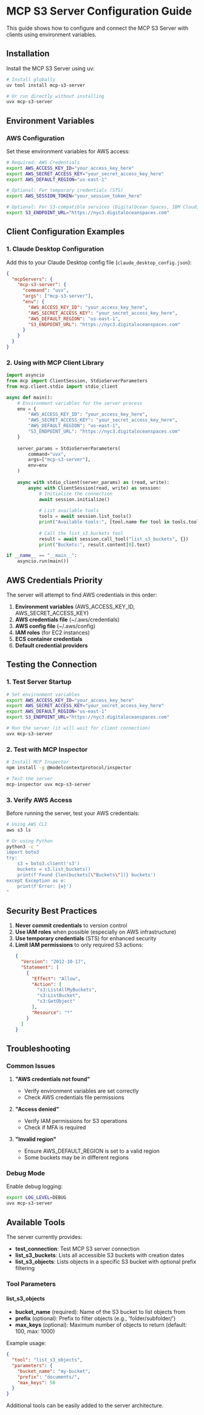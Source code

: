 # MCP S3 Server Configuration Guide

This guide shows how to configure and connect the MCP S3 Server with clients using environment variables.

## Installation

Install the MCP S3 Server using uv:

```bash
# Install globally
uv tool install mcp-s3-server

# Or run directly without installing
uvx mcp-s3-server
```

## Environment Variables

### AWS Configuration

Set these environment variables for AWS access:

```bash
# Required: AWS Credentials
export AWS_ACCESS_KEY_ID="your_access_key_here"
export AWS_SECRET_ACCESS_KEY="your_secret_access_key_here"
export AWS_DEFAULT_REGION="us-east-1"

# Optional: For temporary credentials (STS)
export AWS_SESSION_TOKEN="your_session_token_here"

# Optional: For S3-compatible services (DigitalOcean Spaces, IBM Cloud, etc.)
export S3_ENDPOINT_URL="https://nyc3.digitaloceanspaces.com"
```

## Client Configuration Examples

### 1. Claude Desktop Configuration

Add this to your Claude Desktop config file (`claude_desktop_config.json`):

```json
{
  "mcpServers": {
    "mcp-s3-server": {
      "command": "uvx",
      "args": ["mcp-s3-server"],
      "env": {
        "AWS_ACCESS_KEY_ID": "your_access_key_here",
        "AWS_SECRET_ACCESS_KEY": "your_secret_access_key_here",
        "AWS_DEFAULT_REGION": "us-east-1",
        "S3_ENDPOINT_URL": "https://nyc3.digitaloceanspaces.com"
      }
    }
  }
}
```

### 2. Using with MCP Client Library

```python
import asyncio
from mcp import ClientSession, StdioServerParameters
from mcp.client.stdio import stdio_client

async def main():
    # Environment variables for the server process
    env = {
        "AWS_ACCESS_KEY_ID": "your_access_key_here",
        "AWS_SECRET_ACCESS_KEY": "your_secret_access_key_here", 
        "AWS_DEFAULT_REGION": "us-east-1",
        "S3_ENDPOINT_URL": "https://nyc3.digitaloceanspaces.com"
    }
    
    server_params = StdioServerParameters(
        command="uvx",
        args=["mcp-s3-server"],
        env=env
    )
    
    async with stdio_client(server_params) as (read, write):
        async with ClientSession(read, write) as session:
            # Initialize the connection
            await session.initialize()
            
            # List available tools
            tools = await session.list_tools()
            print("Available tools:", [tool.name for tool in tools.tools])
            
            # Call the list_s3_buckets tool
            result = await session.call_tool("list_s3_buckets", {})
            print("Buckets:", result.content[0].text)

if __name__ == "__main__":
    asyncio.run(main())
```

## AWS Credentials Priority

The server will attempt to find AWS credentials in this order:

1. **Environment variables** (AWS_ACCESS_KEY_ID, AWS_SECRET_ACCESS_KEY)
2. **AWS credentials file** (~/.aws/credentials)
3. **AWS config file** (~/.aws/config)
4. **IAM roles** (for EC2 instances)
5. **ECS container credentials**
6. **Default credential providers**

## Testing the Connection

### 1. Test Server Startup

```bash
# Set environment variables
export AWS_ACCESS_KEY_ID="your_access_key_here"
export AWS_SECRET_ACCESS_KEY="your_secret_access_key_here"
export AWS_DEFAULT_REGION="us-east-1"
export S3_ENDPOINT_URL="https://nyc3.digitaloceanspaces.com"

# Run the server (it will wait for client connection)
uvx mcp-s3-server
```

### 2. Test with MCP Inspector

```bash
# Install MCP Inspector
npm install -g @modelcontextprotocol/inspector

# Test the server
mcp-inspector uvx mcp-s3-server
```

### 3. Verify AWS Access

Before running the server, test your AWS credentials:

```bash
# Using AWS CLI
aws s3 ls

# Or using Python
python3 -c "
import boto3
try:
    s3 = boto3.client('s3')
    buckets = s3.list_buckets()
    print(f'Found {len(buckets[\"Buckets\"])} buckets')
except Exception as e:
    print(f'Error: {e}')
"
```

## Security Best Practices

1. **Never commit credentials** to version control
2. **Use IAM roles** when possible (especially on AWS infrastructure)
3. **Use temporary credentials** (STS) for enhanced security
4. **Limit IAM permissions** to only required S3 actions:
   ```json
   {
     "Version": "2012-10-17",
     "Statement": [
       {
         "Effect": "Allow",
         "Action": [
           "s3:ListAllMyBuckets",
           "s3:ListBucket",
           "s3:GetObject"
         ],
         "Resource": "*"
       }
     ]
   }
   ```

## Troubleshooting

### Common Issues

1. **"AWS credentials not found"**
   - Verify environment variables are set correctly
   - Check AWS credentials file permissions

2. **"Access denied"**
   - Verify IAM permissions for S3 operations
   - Check if MFA is required

3. **"Invalid region"**
   - Ensure AWS_DEFAULT_REGION is set to a valid region
   - Some buckets may be in different regions

### Debug Mode

Enable debug logging:

```bash
export LOG_LEVEL=DEBUG
uvx mcp-s3-server
```

## Available Tools

The server currently provides:

- **test_connection**: Test MCP S3 server connection
- **list_s3_buckets**: Lists all accessible S3 buckets with creation dates
- **list_s3_objects**: Lists objects in a specific S3 bucket with optional prefix filtering

### Tool Parameters

#### list_s3_objects
- **bucket_name** (required): Name of the S3 bucket to list objects from
- **prefix** (optional): Prefix to filter objects (e.g., 'folder/subfolder/')
- **max_keys** (optional): Maximum number of objects to return (default: 100, max: 1000)

Example usage:
```json
{
  "tool": "list_s3_objects",
  "parameters": {
    "bucket_name": "my-bucket",
    "prefix": "documents/",
    "max_keys": 50
  }
}
```

Additional tools can be easily added to the server architecture.
